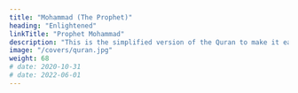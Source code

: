 ```yaml
---
title: "Mohammad (The Prophet)"
heading: "Enlightened"
linkTitle: "Prophet Mohammad"
description: "This is the simplified version of the Quran to make it easily readable"
image: "/covers/quran.jpg"
weight: 68
# date: 2020-10-31
# date: 2022-06-01
---
```

